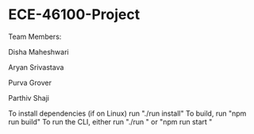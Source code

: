# ECE-46100-Project

Team Members:

Disha Maheshwari

Aryan Srivastava

Purva Grover

Parthiv Shaji

To install dependencies (if on Linux) run "./run install"
To build, run "npm run build"
To run the CLI, either run "./run <url-file>" or "npm run start <url-file>"
